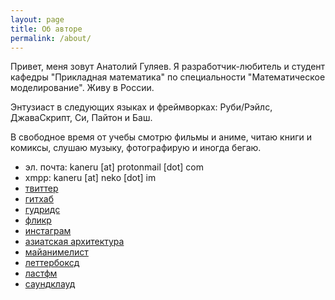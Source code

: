 ```yaml
---
layout: page
title: Об авторе
permalink: /about/
---
```


Привет, меня зовут Анатолий Гуляев. Я разработчик-любитель и студент кафедры "Прикладная математика" по специальности "Математическое моделирование". Живу в России.

Энтузиаст в следующих языках и фреймворках: Руби/Рэйлс, ДжаваСкрипт, Си, Пайтон и Баш.

В свободное время от учебы смотрю фильмы и аниме, читаю книги и комиксы, слушаю музыку, фотографирую и иногда бегаю.

- эл. почта: kaneru [at] protonmail [dot] com
- xmpp: kaneru [at] neko [dot] im
- [твиттер](https://twitter.com/kaneru__)
- [гитхаб](https://github.com/kaneru)
- [гудридс](https://www.goodreads.com/kaneru)
- [фликр](https://www.flickr.com/photos/kaneru)
- [инстаграм](https://www.instagram.com/kaneru_)
- [азиатская архитектура](https://vk.com/asian_architecture)
- [майанимелист](https://myanimelist.net/animelist/kaneru_)
- [леттербоксд](https://letterboxd.com/kaneru/)
- [ластфм](https://www.last.fm/user/kaneru_)
- [саундклауд](https://soundcloud.com/kaneru)

